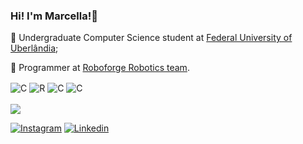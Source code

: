 ### Hi! I'm Marcella!👋
📖 Undergraduate Computer Science student at [Federal University of Uberlândia](https://ufu.br/);

🤖 Programmer at [Roboforge Robotics team](https://github.com/roboforgeufu).

<div style="display: inline_block">
  <img align="center" alt="C" src="https://img.shields.io/badge/C-00599C?style=for-the-badge&logo=c&logoColor=white" />
  <img align="center" alt="R" src="https://img.shields.io/badge/R-276DC3?style=for-the-badge&logo=r&logoColor=white" />
  <img align="center" alt="C" src="https://img.shields.io/badge/Java-ED8B00?style=for-the-badge&logo=openjdk&logoColor=white" />
  <img align="center" alt="C" src="https://img.shields.io/badge/Python-14354C?style=for-the-badge&logo=python&logoColor=white" />
</div>
<br/>
<img src="https://github-readme-stats.vercel.app/api?username=marcella314&theme=tokyonight"/>

[![Instagram](https://img.shields.io/badge/Instagram-E4405F?style=for-the-badge&logo=instagram&logoColor=white)](https://instagram.com/eimarcellaaa?igshid=MTJ4MnVmamlsYjRxNA==) 
[![Linkedin](https://img.shields.io/badge/LinkedIn-0077B5?style=for-the-badge&logo=linkedin&logoColor=white)](https://www.linkedin.com/in/marcella-figueredo-7363b6256/)
